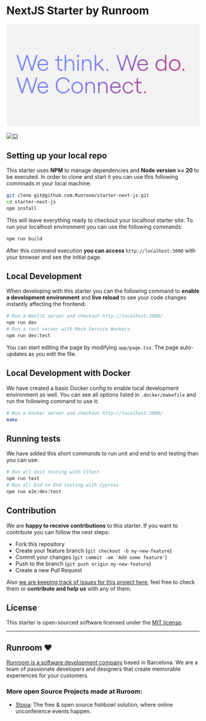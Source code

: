 # NextJS Starter by Runroom
[![Runroom. We think. We do. We connect.](.github/assets/wethink-wedo-weconnect.png)](https://runroom.com)

[![CI](https://github.com/Runroom/starter-next-js/actions/workflows/ci.yaml/badge.svg?branch=main)](https://github.com/Runroom/starter-next-js/actions/workflows/ci.yaml)

## Setting up your local repo
This starter uses **NPM** to manage dependencies and **Node version >= 20** to be executed. In order to clone and start it you can use this following commnads in your local machine:

```bash
git clone git@github.com:Runroom/starter-next-js.git
cd starter-next-js
npm install
```

This will leave everything ready to checkout your localhost starter site. To run your localhost environment you can use the following commands:

```bash
npm run build
```

After this command execution **you can access** `http://localhost:3000` with your browser and see the initial page.


## Local Development
When developing with this starter you can the following command to **enable a development environment** and **live reload** to see your code changes instantly affecting the frontend:

```bash
# Run a NextJS server and checkout http://localhost:3000/
npm run dev
# Run a test server with Mock Service Workers
npm run dev:test
```

You can start editing the page by modifying `app/page.tsx`. The page auto-updates as you edit the file.

## Local Development with Docker
We have created a basic Docker config to enable local development environment as well. You can see all options listed in `.docker/makefile` and run the following command to use it:

```bash
# Run a Docker server and checkout http://localhost:3000/
make
```

## Running tests
We have added this short commands to run unit and end to end testing than you can use:

```bash
# Run all Unit testing with Vitest
npm run test
# Run all End to End testing with Cypress
npm run e2e:dev:test
```

## Contribution
We are **happy to receive contributions** to this starter. If you want to contribute you can follow the next steps:

- Fork this repository
- Create your feature branch (`git checkout -b my-new-feature`)
- Commit your changes (`git commit -am 'Add some feature'`)
- Push to the branch (`git push origin my-new-feature`)
- Create a new Pull Request

Also [we are keeping track of issues for this project here](https://github.com/Runroom/starter-next-js/issues), feel free to check them or **contribute and help us** with any of them.

## License

This starter is open-sourced software licensed under the [MIT license](https://opensource.org/licenses/MIT).


---
## Runroom ♥

[Runroom is a software development company](https://runroom.com) based in Barcelona. We are a team of passionate developers and designers that create memorable experiences for your customers.

### More open Source Projects made at Ruroom:
* [Stooa](https://github.com/Stooa): The free & open source fishbowl solution, where online unconference events happen.
